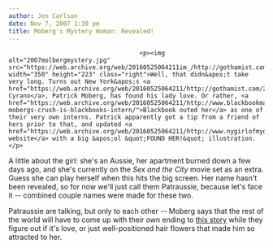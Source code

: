 ```yaml
---
author: Jen Carlson
date: Nov 7, 2007 1:30 pm
title: Moberg's Mystery Woman: Revealed!
---
```


	
										<p><img alt="2007molbergmystery.jpg" src="https://web.archive.org/web/20160525064211im_/http://gothamist.com/attachments/arts_jen/2007molbergmystery.jpg" width="350" height="223" class="right">Well, that didn&apos;t take very long. Turns out New York&apos;s <a href="https://web.archive.org/web/20160525064211/http://gothamist.com/2007/11/06/video_of_the_da_125.php">Subway Cyrano</a>, Patrick Moberg, has found his lady love. Or rather, <a href="https://web.archive.org/web/20160525064211/http://www.blackbookmag.com/features/comments/patrick-mobergs-crush-is-blackbooks-intern/">Blackbook outed her</a> as one of their very own interns. Patrick apparently got a tip from a friend of hers prior to that, and updated <a href="https://web.archive.org/web/20160525064211/http://www.nygirlofmydreams.com/">his website</a> with a big &apos;ol &quot;FOUND HER!&quot; illustration.</p>

<p>A little about the girl: she&apos;s an Aussie, her apartment burned down a few days ago, and she&apos;s currently on the <em>Sex and the City</em> movie set as an extra. Guess she can play herself when this hits the big screen. Her name hasn&apos;t been revealed, so for now we&apos;ll just call them Patraussie, because let&apos;s face it -- combined couple names were made for these two.</p>

<p>Patraussie are talking, but only to each other -- Moberg says that the rest of the world will have to come up with their own ending to <a href="https://web.archive.org/web/20160525064211/http://gothamist.com/2007/11/05/awww.php">this story</a> while they figure out if it&apos;s love, or just well-positioned hair flowers that made him so attracted to her. </p>					
										
									
				